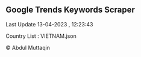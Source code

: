 

## Google Trends Keywords Scraper 
 
Last Update 13-04-2023 , 12:23:43

Country List :
VIETNAM.json



© Abdul Muttaqin 
